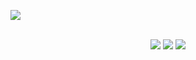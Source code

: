 
<a href="https://marketplace.atlassian.com/apps/1219033/assertthat-bdd-cucumber-for-jira?hosting=cloud&tab=overview&utm_source=github&utm_medium=profile&utm_campaign=github_link"><img src="https://user-images.githubusercontent.com/16775850/235613796-f8067a1b-c835-4606-87a4-d1fc37d7c5b6.png"></a>
<br>
<br>
<p align="center">
  <a href="https://www.youtube.com/watch?v=THcUBB_j-Q4&utm_source=github&utm_medium=profile_demo&utm_campaign=github_links"><img src="https://github.com/assertthat/.github/assets/16775850/c7763900-fa2c-4854-82ec-0313843aa910"></a>
  <a href="https://marketplace.atlassian.com/apps/1219033/assertthat-bdd-cucumber-for-jira?hosting=cloud&tab=overview&utm_source=github&utm_medium=profile_try_btn&utm_campaign=github_links"><img  src="https://github.com/assertthat/.github/assets/16775850/0b237b19-ca52-450c-812f-8e4f490fdce7"></a>
 <a href="https://marketplace.atlassian.com/vendors/1215636/assertthat"> <img  src="https://github.com/assertthat/.github/assets/16775850/d8916a5b-2c12-4ae1-8c93-fedec0f89172"></a>
</p>

